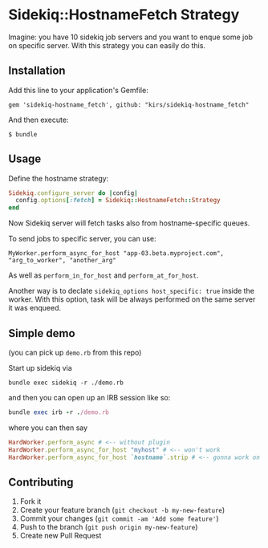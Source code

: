 # Sidekiq::HostnameFetch Strategy

Imagine: you have 10 sidekiq job servers and you want to enque some job on specific server. With this strategy you can easily do this.

## Installation

Add this line to your application's Gemfile:

    gem 'sidekiq-hostname_fetch', github: "kirs/sidekiq-hostname_fetch"

And then execute:

    $ bundle

## Usage

Define the hostname strategy:

```ruby
Sidekiq.configure_server do |config|
  config.options[:fetch] = Sidekiq::HostnameFetch::Strategy
end
```

Now Sidekiq server will fetch tasks also from hostname-specific queues.

To send jobs to specific server, you can use:

```
MyWorker.perform_async_for_host "app-03.beta.myproject.com", "arg_to_worker", "another_arg"
```

As well as `perform_in_for_host` and `perform_at_for_host`.

Another way is to declate `sidekiq_options host_specific: true` inside the worker.
With this option, task will be always performed on the same server it was enqueed.

## Simple demo

(you can pick up `demo.rb` from this repo)

Start up sidekiq via

```
bundle exec sidekiq -r ./demo.rb
```

and then you can open up an IRB session like so:

```ruby
bundle exec irb -r ./demo.rb
```

where you can then say

```ruby
HardWorker.perform_async # <-- without plugin
HardWorker.perform_async_for_host "myhost" # <-- won't work
HardWorker.perform_async_for_host `hostname`.strip # <-- gonna work on your machine
```

## Contributing

1. Fork it
2. Create your feature branch (`git checkout -b my-new-feature`)
3. Commit your changes (`git commit -am 'Add some feature'`)
4. Push to the branch (`git push origin my-new-feature`)
5. Create new Pull Request
